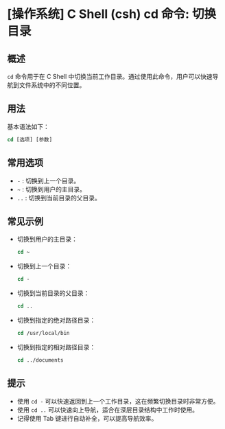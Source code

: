 # [操作系统] C Shell (csh) cd 命令: 切换目录

## 概述
`cd` 命令用于在 C Shell 中切换当前工作目录。通过使用此命令，用户可以快速导航到文件系统中的不同位置。

## 用法
基本语法如下：
```csh
cd [选项] [参数]
```

## 常用选项
- `-` : 切换到上一个目录。
- `~` : 切换到用户的主目录。
- `..` : 切换到当前目录的父目录。

## 常见示例
- 切换到用户的主目录：
  ```csh
  cd ~
  ```

- 切换到上一个目录：
  ```csh
  cd -
  ```

- 切换到当前目录的父目录：
  ```csh
  cd ..
  ```

- 切换到指定的绝对路径目录：
  ```csh
  cd /usr/local/bin
  ```

- 切换到指定的相对路径目录：
  ```csh
  cd ../documents
  ```

## 提示
- 使用 `cd -` 可以快速返回到上一个工作目录，这在频繁切换目录时非常方便。
- 使用 `cd ..` 可以快速向上导航，适合在深层目录结构中工作时使用。
- 记得使用 Tab 键进行自动补全，可以提高导航效率。